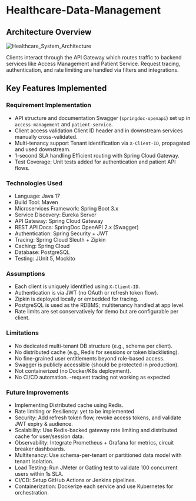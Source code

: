 # Healthcare-Data-Management
## Architecture Overview


![Healthcare_System_Architecture](https://github.com/user-attachments/assets/3d5793ec-a47c-426a-a8c6-e7165dcb784f)


Clients interact through the API Gateway which routes traffic to backend services like Access Management and Patient Service. 
Request tracing, authentication, and rate limiting are handled via filters and integrations.

## Key Features Implemented
### Requirement	Implementation
- API structure and documentation	Swagger (`springdoc-openapi`) set up in `access-management` and `patient-service`.
- Client access validation	Client ID header and in downstream services manually cross-validated.
- Multi-tenancy support	Tenant identification via `X-Client-ID`, propagated and used downstream.
- 1-second SLA handling	Efficient routing with Spring Cloud Gateway.
- Test Coverage: Unit tests added for authentication and patient API flows.

### Technologies Used
- Language:	Java 17
- Build Tool:	Maven
- Microservices Framework:	Spring Boot 3.x
- Service Discovery:	Eureka Server
- API Gateway:	Spring Cloud Gateway
- REST API Docs:	SpringDoc OpenAPI 2.x (Swagger)
- Authentication:	Spring Security + JWT
- Tracing:	Spring Cloud Sleuth + Zipkin
- Caching: Spring Cloud
- Database:	PostgreSQL
- Testing:	JUnit 5, Mockito

### Assumptions
- Each client is uniquely identified using `X-Client-ID`.
- Authentication is via JWT (no OAuth or refresh token flow).
- Zipkin is deployed locally or embedded for tracing.
- PostgreSQL is used as the RDBMS; multitenancy handled at app level.
- Rate limits are set conservatively for demo but are configurable per client.
### Limitations
- No dedicated multi-tenant DB structure (e.g., schema per client).
- No distributed cache (e.g., Redis for sessions or token blacklisting).
- No fine-grained user entitlements beyond role-based access.
- Swagger is publicly accessible (should be protected in production).
- Not containerized (no Docker/K8s deployment).
- No CI/CD automation.
-request tracing not working as expected

### Future Improvements
- Implementing Distributed cache using Redis.
- Rate limiting or Resiliency: yet to be implemented
- Security: Add refresh token flow, revoke access tokens, and validate JWT expiry & audience.
- Scalability: Use Redis-backed gateway rate limiting and distributed cache for user/session data.
- Observability: Integrate Prometheus + Grafana for metrics, circuit breaker dashboards.
- Multitenancy: Use schema-per-tenant or partitioned data model with tenant isolation.
- Load Testing: Run JMeter or Gatling test to validate 100 concurrent users within 1s SLA.
- CI/CD: Setup GitHub Actions or Jenkins pipelines.
- Containerization: Dockerize each service and use Kubernetes for orchestration.

